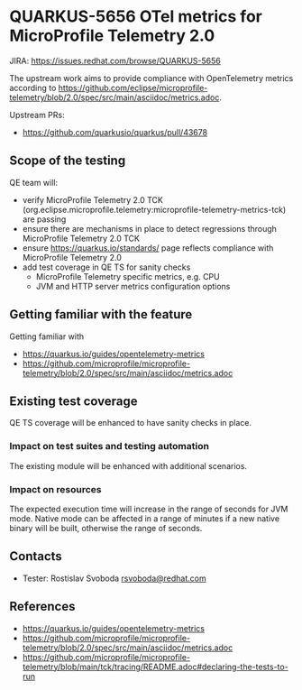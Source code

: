# QUARKUS-5656 OTel metrics for MicroProfile Telemetry 2.0

JIRA: https://issues.redhat.com/browse/QUARKUS-5656

The upstream work aims to provide compliance with OpenTelemetry metrics according to https://github.com/eclipse/microprofile-telemetry/blob/2.0/spec/src/main/asciidoc/metrics.adoc.

Upstream PRs:
- https://github.com/quarkusio/quarkus/pull/43678

## Scope of the testing
QE team will:
- verify MicroProfile Telemetry 2.0 TCK (org.eclipse.microprofile.telemetry:microprofile-telemetry-metrics-tck) are passing
- ensure there are mechanisms in place to detect regressions through MicroProfile Telemetry 2.0 TCK
- ensure https://quarkus.io/standards/ page reflects compliance with MicroProfile Telemetry 2.0
- add test coverage in QE TS for sanity checks
  - MicroProfile Telemetry specific metrics, e.g. CPU
  - JVM and HTTP server metrics configuration options

## Getting familiar with the feature
Getting familiar with
- https://quarkus.io/guides/opentelemetry-metrics
- https://github.com/microprofile/microprofile-telemetry/blob/2.0/spec/src/main/asciidoc/metrics.adoc

## Existing test coverage
QE TS coverage will be enhanced to have sanity checks in place.

### Impact on test suites and testing automation
The existing module will be enhanced with additional scenarios.

### Impact on resources
The expected execution time will increase in the range of seconds for JVM mode. Native mode can be affected in a range of minutes
if a new native binary will be built, otherwise the range of seconds.

## Contacts
* Tester: Rostislav Svoboda <rsvoboda@redhat.com>

## References
- https://quarkus.io/guides/opentelemetry-metrics
- https://github.com/microprofile/microprofile-telemetry/blob/2.0/spec/src/main/asciidoc/metrics.adoc
- https://github.com/microprofile/microprofile-telemetry/blob/main/tck/tracing/README.adoc#declaring-the-tests-to-run